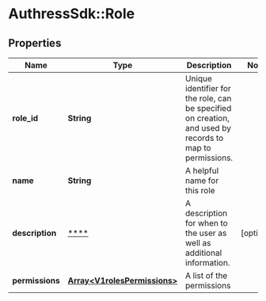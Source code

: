 # AuthressSdk::Role

## Properties
Name | Type | Description | Notes
------------ | ------------- | ------------- | -------------
**role_id** | **String** | Unique identifier for the role, can be specified on creation, and used by records to map to permissions. | 
**name** | **String** | A helpful name for this role | 
**description** | [****](.md) | A description for when to the user as well as additional information. | [optional] 
**permissions** | [**Array&lt;V1rolesPermissions&gt;**](V1rolesPermissions.md) | A list of the permissions | 


